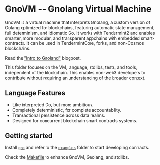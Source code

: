 # GnoVM -- Gnolang Virtual Machine

GnoVM is a virtual machine that interprets Gnolang, a custom version of Golang optimized for blockchains, featuring automatic state management, full determinism, and idiomatic Go.
It works with Tendermint2 and enables smarter, more modular, and transparent appchains with embedded smart-contracts.
It can be used in TendermintCore, forks, and non-Cosmos blockchains.

Read the ["Intro to Gnoland"](https://gno.land/r/gnoland/blog:p/intro) blogpost.

This folder focuses on the VM, language, stdlibs, tests, and tools, independent of the blockchain.
This enables non-web3 developers to contribute without requiring an understanding of the broader context.

## Language Features

* Like interpreted Go, but more ambitious.
* Completely deterministic, for complete accountability.
* Transactional persistence across data realms.
* Designed for concurrent blockchain smart contracts systems.

## Getting started

Install [`gno`](./cmd/gno) and refer to the [`examples`](../examples) folder to start developing contracts.

Check the [Makefile](./Makefile) to enhance GnoVM, Gnolang, and stdlibs.
